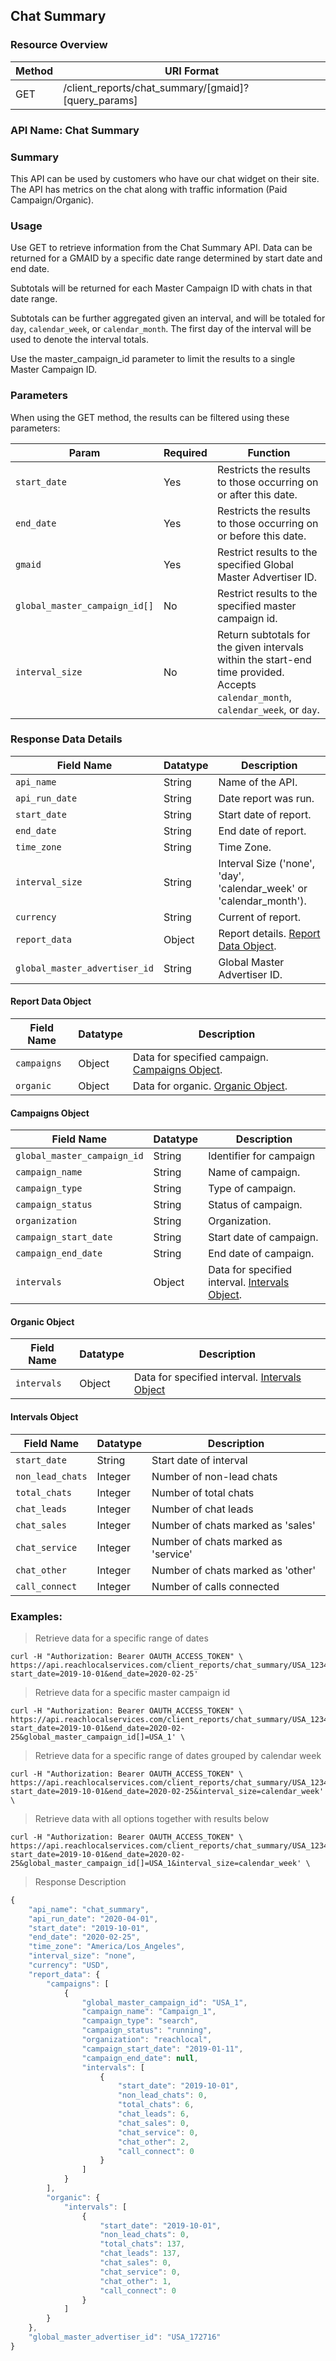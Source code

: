 ## Chat Summary

### Resource Overview


| Method | URI Format |
|---|---|
| GET | /client_reports/chat_summary/[gmaid]?[query_params]|

### API Name: Chat Summary

### Summary

This API can be used by customers who have our chat widget on their site. The API has metrics on the chat along with traffic information (Paid Campaign/Organic).

### Usage
Use GET to retrieve information from the Chat Summary API. Data can be returned for a GMAID by a specific date range determined by start date and end date.

Subtotals will be returned for each Master Campaign ID with chats in that date range.

Subtotals can be further aggregated given an interval, and will be totaled for `day`, `calendar_week`, or `calendar_month`. The first day of the interval will be used to denote the interval totals.

Use the master_campaign_id parameter to limit the results to a single Master Campaign ID.

### Parameters

When using the GET method, the results can be filtered using these parameters:

| Param | Required | Function |
|---|---|---|
|`start_date`|Yes|Restricts the results to those occurring on or after this date.|
|`end_date`|Yes|Restricts the results to those occurring on or before this date.|
|`gmaid`|Yes|Restrict results to the specified Global Master Advertiser ID.|
|`global_master_campaign_id[]`|No|Restrict results to the specified master campaign id.|
|`interval_size`|No|Return subtotals for the given intervals within the start-end time provided. Accepts `calendar_month`, `calendar_week`, or `day`.|

### Response Data Details

| Field Name | Datatype | Description |
|---|---|---|
|`api_name`|String|Name of the API.|
|`api_run_date`|String|Date report was run.|
|`start_date`|String|Start date of report.|
|`end_date`|String|End date of report.|
|`time_zone`|String|Time Zone.|
|`interval_size`|String|Interval Size ('none', 'day', 'calendar_week' or 'calendar_month').|
|`currency`|String|Current of report.|
|`report_data`|Object|Report details. [Report Data Object](#chatreportdata).|
|`global_master_advertiser_id`|String|Global Master Advertiser ID.|

<a name="chatreportdata"></a>
#### Report Data Object
| Field Name | Datatype | Description |
|---|---|---|
|`campaigns`|Object|Data for specified campaign. [Campaigns Object](#chatcampaigns).|
|`organic`|Object|Data for organic. [Organic Object](#chatorganic).|

<a name="chatcampaigns"></a>
#### Campaigns Object
| Field Name | Datatype | Description |
|---|---|---|
|`global_master_campaign_id`|String|Identifier for campaign|
|`campaign_name`|String|Name of campaign.|
|`campaign_type`|String|Type of campaign.|
|`campaign_status`|String|Status of campaign.|
|`organization`|String|Organization.|
|`campaign_start_date`|String|Start date of campaign.|
|`campaign_end_date`|String|End date of campaign.|
|`intervals`|Object|Data for specified interval. [Intervals Object](#chatintervals).|

<a name="chatorganic"></a>
#### Organic Object
| Field Name | Datatype | Description |
|---|---|---|
|`intervals`|Object|Data for specified interval. [Intervals Object](#chatintervals)|

<a name="chatintervals"></a>
#### Intervals Object

| Field Name | Datatype | Description |
|---|---|---|
|`start_date`|String|Start date of interval|
|`non_lead_chats`|Integer|Number of non-lead chats|
|`total_chats`|Integer|Number of total chats|
|`chat_leads`|Integer|Number of chat leads|
|`chat_sales`|Integer|Number of chats marked as 'sales'|
|`chat_service`|Integer|Number of chats marked as 'service'|
|`chat_other`|Integer|Number of chats marked as 'other'|
|`call_connect`|Integer|Number of calls connected|


### Examples:

> Retrieve data for a specific range of dates

```
curl -H "Authorization: Bearer OAUTH_ACCESS_TOKEN" \
https://api.reachlocalservices.com/client_reports/chat_summary/USA_123456?start_date=2019-10-01&end_date=2020-02-25'
```

> Retrieve data for a specific master campaign id

```
curl -H "Authorization: Bearer OAUTH_ACCESS_TOKEN" \
https://api.reachlocalservices.com/client_reports/chat_summary/USA_123456?start_date=2019-10-01&end_date=2020-02-25&global_master_campaign_id[]=USA_1' \
```

> Retrieve data for a specific range of dates grouped by calendar week

```
curl -H "Authorization: Bearer OAUTH_ACCESS_TOKEN" \
https://api.reachlocalservices.com/client_reports/chat_summary/USA_123456?start_date=2019-10-01&end_date=2020-02-25&interval_size=calendar_week' \
```

> Retrieve data with all options together with results below

```
curl -H "Authorization: Bearer OAUTH_ACCESS_TOKEN" \
https://api.reachlocalservices.com/client_reports/chat_summary/USA_123456?start_date=2019-10-01&end_date=2020-02-25&global_master_campaign_id[]=USA_1&interval_size=calendar_week' \
```

> Response Description

```javascript
{
    "api_name": "chat_summary",                                        // Name of the API
    "api_run_date": "2020-04-01",                                      // Date report was run
    "start_date": "2019-10-01",                                        // Start date of report
    "end_date": "2020-02-25",                                          // End date of report
    "time_zone": "America/Los_Angeles",                                // Time Zone
    "interval_size": "none",                                           // Interval Size ('none', 'day', 'calendar_week' or 'calendar_month')
    "currency": "USD",                                                 // Current of report
    "report_data": {                                                   // Report details
        "campaigns": [                                                 // All data for campaigns
            {
                "global_master_campaign_id": "USA_1",                  // Identifier for campaign
                "campaign_name": "Campaign_1",                         // Name of campaign
                "campaign_type": "search",                             // Type of campaign
                "campaign_status": "running",                          // Status of campaign
                "organization": "reachlocal",                          // Organization
                "campaign_start_date": "2019-01-11",                   // Start date of campaign
                "campaign_end_date": null,                             // End date of campaign
                "intervals": [                                         // Data for specified interval
                    {
                        "start_date": "2019-10-01",                    // Start date of interval
                        "non_lead_chats": 0,                           // Number of non-lead chats
                        "total_chats": 6,                              // Number of total chats
                        "chat_leads": 6,                               // Number of chat leads
                        "chat_sales": 0,                               // Number of chats marked as 'sales'
                        "chat_service": 0,                             // Number of chats marked as 'service'
                        "chat_other": 2,                               // Number of chats marked as 'other'
                        "call_connect": 0                              // Number of calls connected
                    }
                ]
            }
        ],
        "organic": {                                                   // All data for organic
            "intervals": [                                             // Data for specified interval
                {
                    "start_date": "2019-10-01",                        // Start date of interval
                    "non_lead_chats": 0,                               // Number of non-lead chats
                    "total_chats": 137,                                // Number of total chats
                    "chat_leads": 137,                                 // Number of chat leads
                    "chat_sales": 0,                                   // Number of chats marked as 'sales'
                    "chat_service": 0,                                 // Number of chats marked as 'service'
                    "chat_other": 1,                                   // Number of chats marked as 'other'
                    "call_connect": 0                                  // Number of calls connected
                }
            ]
        }
    },
    "global_master_advertiser_id": "USA_172716"                        // Global Master Advertiser ID
}
```
